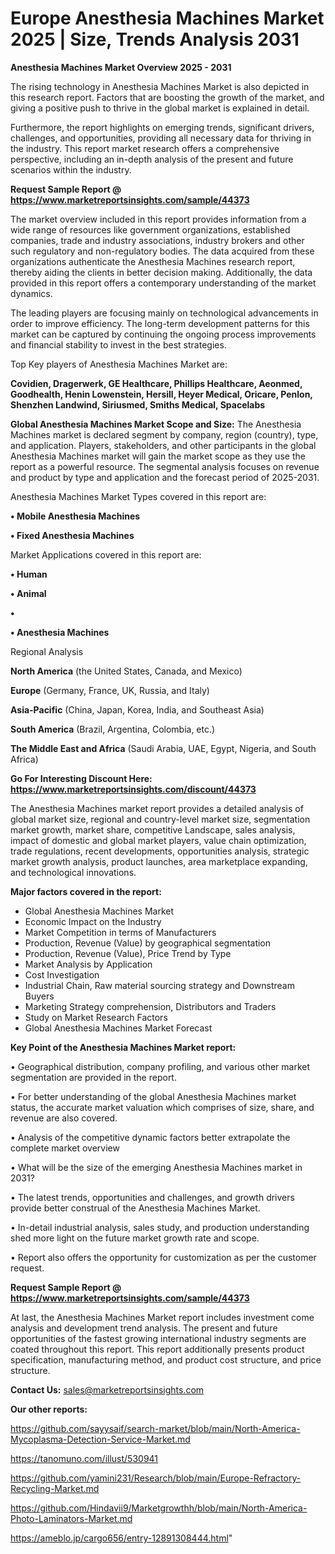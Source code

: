 # Europe Anesthesia Machines Market 2025 | Size, Trends Analysis 2031

<Strong> Anesthesia Machines Market Overview 2025 - 2031</strong>

The rising technology in Anesthesia Machines Market is also depicted in this research report. Factors that are boosting the growth of the market, and giving a positive push to thrive in the global market is explained in detail.

Furthermore, the report highlights on emerging trends, significant drivers, challenges, and opportunities, providing all necessary data for thriving in the industry. This report market research offers a comprehensive perspective, including an in-depth analysis of the present and future scenarios within the industry.

<strong>Request Sample Report @ <a href=https://www.marketreportsinsights.com/sample/44373>https://www.marketreportsinsights.com/sample/44373</a></strong>

The market overview included in this report provides information from a wide range of resources like government organizations, established companies, trade and industry associations, industry brokers and other such regulatory and non-regulatory bodies. The data acquired from these organizations authenticate the Anesthesia Machines research report, thereby aiding the clients in better decision making. Additionally, the data provided in this report offers a contemporary understanding of the market dynamics.

The leading players are focusing mainly on technological advancements in order to improve efficiency. The long-term development patterns for this market can be captured by continuing the ongoing process improvements and financial stability to invest in the best strategies.

Top Key players of Anesthesia Machines Market are:

<strong>Covidien, Dragerwerk, GE Healthcare, Phillips Healthcare, Aeonmed, Goodhealth, Henin Lowenstein, Hersill, Heyer Medical, Oricare, Penlon, Shenzhen Landwind, Siriusmed, Smiths Medical, Spacelabs</strong>

<strong><b>Global Anesthesia Machines Market Scope and Size:</b></strong>
The Anesthesia Machines market is declared segment by company, region (country), type, and application. Players, stakeholders, and other participants in the global Anesthesia Machines market will gain the market scope as they use the report as a powerful resource. The segmental analysis focuses on revenue and product by type and application and the forecast period of 2025-2031.

Anesthesia Machines Market Types covered in this report are:

<strong>•  Mobile Anesthesia Machines

•  Fixed Anesthesia Machines</strong>

Market Applications covered in this report are:

<strong>•  Human

•  Animal

•  

•  Anesthesia Machines</strong> 

Regional Analysis

<strong>North America</strong> (the United States, Canada, and Mexico)

<strong>Europe</strong> (Germany, France, UK, Russia, and Italy)

<strong>Asia-Pacific</strong> (China, Japan, Korea, India, and Southeast Asia)

<strong>South America</strong> (Brazil, Argentina, Colombia, etc.)

<strong>The Middle East and Africa</strong> (Saudi Arabia, UAE, Egypt, Nigeria, and South Africa)

<strong>Go For Interesting Discount Here: <a href=https://www.marketreportsinsights.com/discount/44373>https://www.marketreportsinsights.com/discount/44373</a></strong>

The Anesthesia Machines market report provides a detailed analysis of global market size, regional and country-level market size, segmentation market growth, market share, competitive Landscape, sales analysis, impact of domestic and global market players, value chain optimization, trade regulations, recent developments, opportunities analysis, strategic market growth analysis, product launches, area marketplace expanding, and technological innovations.

<strong><b>Major factors covered in the report:</b></strong>
<ul>
  <li>Global Anesthesia Machines Market </li>
  <li>Economic Impact on the Industry</li>
  <li>Market Competition in terms of Manufacturers</li>
  <li>Production, Revenue (Value) by geographical segmentation</li>
  <li>Production, Revenue (Value), Price Trend by Type</li>
  <li>Market Analysis by Application</li>
  <li>Cost Investigation</li>
  <li>Industrial Chain, Raw material sourcing strategy and Downstream Buyers</li>
  <li>Marketing Strategy comprehension, Distributors and Traders</li>
  <li>Study on Market Research Factors</li>
  <li>Global Anesthesia Machines Market Forecast</li>
</ul>

<strong><b>Key Point of the Anesthesia Machines Market report:</b></strong>

• Geographical distribution, company profiling, and various other market segmentation are provided in the report.

• For better understanding of the global Anesthesia Machines market status, the accurate market valuation which comprises of size, share, and revenue are also covered.

• Analysis of the competitive dynamic factors better extrapolate the complete market overview

• What will be the size of the emerging Anesthesia Machines market in 2031?

• The latest trends, opportunities and challenges, and growth drivers provide better construal of the Anesthesia Machines Market.

• In-detail industrial analysis, sales study, and production understanding shed more light on the future market growth rate and scope.

• Report also offers the opportunity for customization as per the customer request.

<strong>Request Sample Report @ <a href=https://www.marketreportsinsights.com/sample/44373>https://www.marketreportsinsights.com/sample/44373</a></strong>

At last, the Anesthesia Machines Market report includes investment come analysis and development trend analysis. The present and future opportunities of the fastest growing international industry segments are coated throughout this report. This report additionally presents product specification, manufacturing method, and product cost structure, and price structure.

<strong>Contact Us:</strong>
sales@marketreportsinsights.com

<strong>Our other reports:</strong>

<a href=https://github.com/sayysaif/search-market/blob/main/North-America-Mycoplasma-Detection-Service-Market.md>https://github.com/sayysaif/search-market/blob/main/North-America-Mycoplasma-Detection-Service-Market.md</a>

<a href=https://tanomuno.com/illust/530941>https://tanomuno.com/illust/530941</a>

<a href=https://github.com/yamini231/Research/blob/main/Europe-Refractory-Recycling-Market.md>https://github.com/yamini231/Research/blob/main/Europe-Refractory-Recycling-Market.md</a>

<a href=https://github.com/Hindavii9/Marketgrowthh/blob/main/North-America-Photo-Laminators-Market.md>https://github.com/Hindavii9/Marketgrowthh/blob/main/North-America-Photo-Laminators-Market.md</a>

<a href=https://ameblo.jp/cargo656/entry-12891308444.html>https://ameblo.jp/cargo656/entry-12891308444.html</a>"
